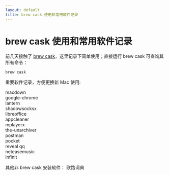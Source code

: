 ```yaml
---
layout: default
title: brew cask 使用和常用软件记录
---  
```


# brew cask 使用和常用软件记录

前几天接触了 [brew cask](https://caskroom.github.io)，这里记录下简单使用；直接运行 brew cask 可查询其所有命令：  
```
brew cask
```


重要软件记录，方便更换新 Mac 使用:

macdown  
google-chrome  
lantern  
shadowsocksx  
libreoffice  
appcleaner  
mplayerx  
the-unarchiver  
postman  
pocket﻿  
reveal
qq  
neteasemusic  
infinit  

其他非 brew cask 安装软件：
欧路词典
